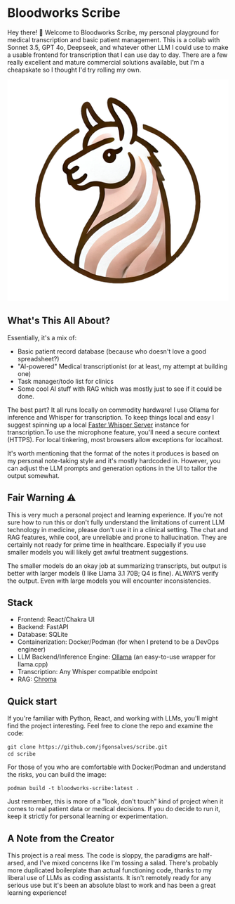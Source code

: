 # Bloodworks Scribe

Hey there! 👋 Welcome to Bloodworks Scribe, my personal playground for medical transcription and basic patient management. This is a collab with Sonnet 3.5, GPT 4o, Deepseek, and whatever other LLM I could use to make a usable frontend for transcription that I can use day to day. There are a few really excellent and mature commercial solutions available, but I'm a cheapskate so I thought I'd try rolling my own.

![Bloodworks Scribe Logo](/public/logo.webp)

## What's This All About?

Essentially, it's a mix of:

- Basic patient record database (because who doesn't love a good spreadsheet?)
- "AI-powered" Medical transcriptionist (or at least, my attempt at building one)
- Task manager/todo list for clinics
- Some cool AI stuff with RAG which was mostly just to see if it could be done.

The best part? It all runs locally on commodity hardware! I use Ollama for inference and Whisper for transcription. To keep things local and easy I suggest spinning up a local [Faster Whisper Server](https://github.com/fedirz/faster-whisper-server) instance for transcription.To use the microphone feature, you'll need a secure context (HTTPS). For local tinkering, most browsers allow exceptions for localhost.

It's worth mentioning that the format of the notes it produces is based on my personal note-taking style and it's mostly hardcoded in. However, you can adjust the LLM prompts and generation options in the UI to tailor the output somewhat.

## Fair Warning ⚠️

This is very much a personal project and learning experience. If you're not sure how to run this or don't fully understand the limitations of current LLM technology in medicine, please don't use it in a clinical setting. The chat and RAG features, while cool, are unreliable and prone to hallucination. They are certainly not ready for prime time in healthcare. Especially if you use smaller models you will likely get awful treatment suggestions.

The smaller models do an okay job at summarizing transcripts, but output is better with larger models (I like Llama 3.1 70B; Q4 is fine). ALWAYS verify the output. Even with large models you will encounter inconsistencies.

## Stack

- Frontend: React/Chakra UI
- Backend: FastAPI
- Database: SQLite
- Containerization: Docker/Podman (for when I pretend to be a DevOps engineer)
- LLM Backend/Inference Engine: [Ollama](https://github.com/ollama/ollama) (an easy-to-use wrapper for llama.cpp)
- Transcription: Any Whisper compatible endpoint
- RAG: [Chroma](https://github.com/chroma-core/chroma)

## Quick start

If you're familiar with Python, React, and working with LLMs, you'll might find the project interesting. Feel free to clone the repo and examine the code:

```
git clone https://github.com/jfgonsalves/scribe.git
cd scribe
```

For those of you who are comfortable with Docker/Podman and understand the risks, you can build the image:

```
podman build -t bloodworks-scribe:latest .
```

Just remember, this is more of a "look, don't touch" kind of project when it comes to real patient data or medical decisions. If you do decide to run it, keep it strictly for personal learning or experimentation.

## A Note from the Creator

This project is a real mess. The code is sloppy, the paradigms are half-arsed, and I've mixed concerns like I'm tossing a salad. There's probably more duplicated boilerplate than actual functioning code, thanks to my liberal use of LLMs as coding assistants. It isn't remotely ready for any serious use but it's been an absolute blast to work and has been a great learning experience!
